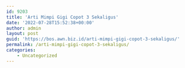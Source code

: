 ```yaml
---
id: 9203
title: 'Arti Mimpi Gigi Copot 3 Sekaligus'
date: '2022-07-28T15:52:38+00:00'
author: admin
layout: post
guid: 'https://bos.awn.biz.id/arti-mimpi-gigi-copot-3-sekaligus/'
permalink: /arti-mimpi-gigi-copot-3-sekaligus/
categories:
    - Uncategorized
---
```


